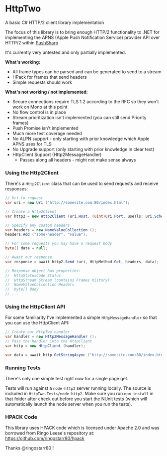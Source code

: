 # HttpTwo

A basic C# HTTP/2 client library implementation

The focus of this library is to bring enough HTTP/2 functionality to .NET for implementing the APNS (Apple Push Notification Service) provider API over HTTP/2 within [PushSharp](https://github.com/redth/pushsharp)

It's currently very untested and only partially implemented.

**What's working:**
 - All frame types can be parsed and can be generated to send to a stream
 - HPack for frames that send headers
 - Simple requests should work

**What's not working / not implemented:**
 - Secure connections require TLS 1.2 according to the RFC so they won't work on Mono at this point
 - No flow control is in place
 - Stream prioritization isn't implemented (you can still send Priority frames)
 - Push Promise isn't implemented
 - Much more test coverage needed
 - No ALPN support - only starting with prior knowledge which Apple APNS uses for TLS
 - No Upgrade support (only starting with prior knowledge in clear text)
 - HttpClient Support (Http2MessageHandler)
   - Passes along all headers - might not make sense always

### Using the Http2Client

There's a `Http2Client` class that can be used to send requests and receive responses:

```csharp
// Uri to request
var uri = new Uri ("http://somesite.com:80/index.html");

// Create a Http2Client
var http2 = new Http2Client (uri.Host, (uint)uri.Port, useTls: uri.Scheme == Uri.UriSchemeHttps);

// Specify any custom headers
var headers = new NameValueCollection ();
headers.Add ("some-header", "value");

// For some requests you may have a request body
byte[] data = null; 

// Await our response
var response = await http2.Send (uri, HttpMethod.Get, headers, data); 

// Response object has properties:
//  HttpStatusCode Status
//  HttpStream Stream (contains Frames history)
//  NameValueCollection Headers
//  byte[] Body
// ...
```

### Using the HttpClient API

For some familiarity I've implemented a simple `HttpMessageHandler` so that you can use the HttpClient API:

```csharp
// Create our HttpTwo handler
var handler = new Http2MessageHandler ();
// Pass the handler into the HttpClient
var http = new HttpClient (handler);

var data = await http.GetStringAsync ("http://somesite.com:80/index.html");
```

### Running Tests

There's only one simple test right now for a single page get.

Tests will run against a `node-http2` server running locally.  The source is included in `HttpTwo.Tests/node-http2`.  Make sure you run `npm install` in that folder after check out before you start the NUnit tests (which will automatically launch the node server when you run the tests).


### HPACK Code
This library uses HPACK code which is licensed under Apache 2.0 and was borrowed from Ringo Leese's repository at: https://github.com/ringostarr80/hpack 

Thanks @ringostarr80 !
